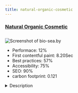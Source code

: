 ```yaml
---
title: natural-organic-cosmetic
---
```


<div style="height: 3rem">
  <a href="http://bio-sea.by"><h3>Natural Organic Cosmetic</h3></a>
</div>
<img loading="lazy" src="/images/thumbs/bio-sea.by.jpg" alt="Screenshot of bio-sea.by" />
<ul>
  <li>Performace: 12%</li>
  <li>
    First contentful paint:
    8.20Sec
  </li>
  <li>Best practices: 57%</li>
  <li>Accessibility: 75%</li>
  <li>SEO: 90%</li>
  <li>carbon footprint: 0.121</li>
</ul>
<details>
  <summary>Description</summary>
  <p>Site for cosmetic company BIOSEA. Product Catalog, articles, forms. Post mailer for site;s administrator.Joomla 3.
Template gk_stored (customized), Virtuemart (customized), AcyMailng, Cronoforms.
PhocaGallery, JoomGallery.
Article layout anf virtuemart product detail were customized as to display special data and to send data from page to forms.
ACL setting for different user groups. Special group for post sender.</p>
</details>

